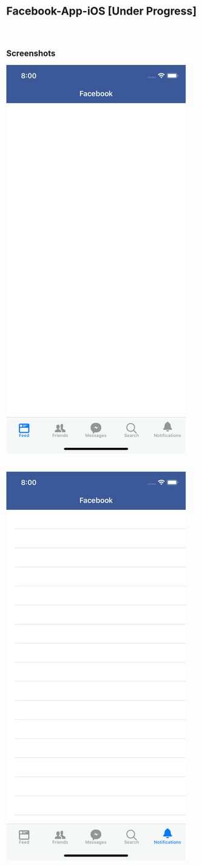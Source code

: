 # Facebook-App-iOS [Under Progress]

<br><br>

## Screenshots

![Feed](https://raw.githubusercontent.com/MohitMourya/Facebook-App-iOS/master/Screenshots/Feed.png)

<br>

![Notifications](https://raw.githubusercontent.com/MohitMourya/Facebook-App-iOS/master/Screenshots/Notifications.png)

